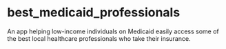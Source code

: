 # best_medicaid_professionals
An app helping low-income individuals on Medicaid easily access some of the best local healthcare professionals who take their insurance.
